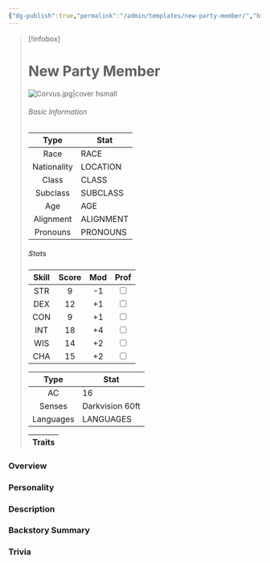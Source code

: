 ```yaml
---
{"dg-publish":true,"permalink":"/admin/templates/new-party-member/","hide":true,"updated":"2025-07-03T21:44:28.826+01:00"}
---
```


> [!infobox]
> 
> # New Party Member
> ![Corvus.jpg|cover hsmall](/img/user/Admin/Attachments/Corvus.jpg)
> ###### Basic Information
> 
>  Type | Stat |
> :----: | --- |
>  Race | RACE |
>  Nationality | LOCATION |
>  Class | CLASS |
>  Subclass | SUBCLASS |
>  Age | AGE |
>  Alignment | ALIGNMENT |
>  Pronouns | PRONOUNS |
>  ##### Stats
> Skill | Score | Mod | Prof |
> :---: | :---: | :---: | :---: |
>  STR | 9 | -1 | <input type="checkbox" unchecked> |
>  DEX | 12 | +1 |  <input type="checkbox" unchecked> |
>  CON | 9 | +1 | <input type="checkbox" unchecked> |
>  INT | 18 | +4 | <input type="checkbox" unchecked>|
>  WIS | 14 | +2 | <input type="checkbox" unchecked> |
>  CHA | 15 | +2 | <input type="checkbox" unchecked> |
>  
>Type | Stat |
>:---: | --- |
>AC | 16 |
>Senses | Darkvision 60ft |
>Languages | LANGUAGES|
>
>Traits |
>---|
>

### Overview


### Personality


### Description


### Backstory Summary


### Trivia